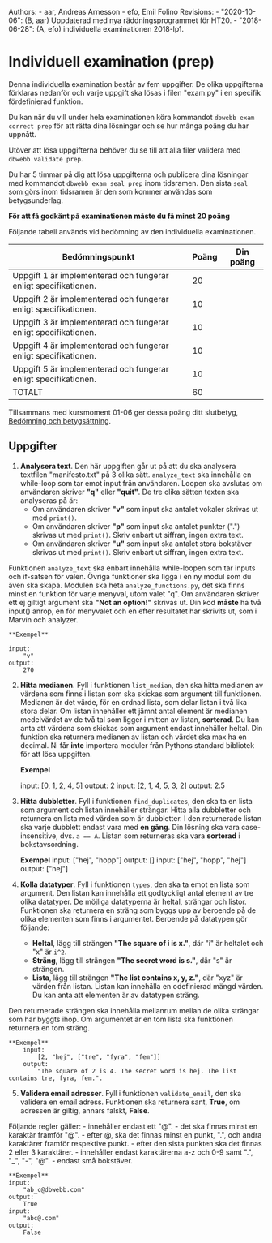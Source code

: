 Authors:
    - aar, Andreas Arnesson
    - efo, Emil Folino
Revisions:
    - "2020-10-06": (B, aar) Uppdaterad med nya räddningsprogrammet för HT20.
    - "2018-06-28": (A, efo) individuella examinationen 2018-lp1.


Individuell examination (prep)
==================================

Denna individuella examination består av fem uppgifter. De olika uppgifterna förklaras nedanför och varje uppgift ska lösas i filen "exam.py" i en specifik fördefinierad funktion.


Du kan när du vill under hela examinationen köra kommandot `dbwebb exam correct prep` för att rätta dina lösningar och se hur många poäng du har uppnått.

Utöver att lösa uppgifterna behöver du se till att alla filer validera med `dbwebb validate prep`.

Du har 5 timmar på dig att lösa uppgifterna och publicera dina lösningar med kommandot `dbwebb exam seal prep` inom tidsramen. Den sista `seal` som görs inom tidsramen är den som kommer användas som betygsunderlag.

**För att få godkänt på examinationen måste du få minst 20 poäng**

Följande tabell används vid bedömning av den individuella examinationen.

| Bedömningspunkt | Poäng | Din poäng |
|-----------------|-------|-----------|
| Uppgift 1 är implementerad och fungerar enligt specifikationen. | 20 | |
| Uppgift 2 är implementerad och fungerar enligt specifikationen. | 10 | |
| Uppgift 3 är implementerad och fungerar enligt specifikationen. | 10 | |
| Uppgift 4 är implementerad och fungerar enligt specifikationen. | 10 | |
| Uppgift 5 är implementerad och fungerar enligt specifikationen. | 10 | |
| TOTALT | 60 | |

Tillsammans med kursmoment 01-06 ger dessa poäng ditt slutbetyg, [Bedömning och betygsättning](http://dbwebb.se/kurser/faq/bedomning-och-betygsattning-individuell).


Uppgifter
---------------------------------

1. **Analysera text**. Den här uppgiften går ut på att du ska analysera textfilen "manifesto.txt" på 3 olika sätt. `analyze_text` ska innehålla en while-loop som tar emot input från användaren. Loopen ska avslutas om användaren skriver **"q"** eller **"quit"**.
De tre olika sätten texten ska analyseras på är:
    - Om användaren skriver **"v"** som input ska antalet vokaler skrivas ut med `print()`.
    - Om användaren skriver **"p"** som input ska antalet punkter (".") skrivas ut med `print()`. Skriv enbart ut siffran, ingen extra text.
    - Om användaren skriver **"u"** som input ska antalet stora bokstäver skrivas ut med `print()`. Skriv enbart ut siffran, ingen extra text.

 Funktionen `analyze_text` ska enbart innehålla while-loopen som tar inputs och if-satsen för valen. Övriga funktioner ska ligga i en ny modul som du även ska skapa. Modulen ska heta `analyze_functions.py`, det ska finns minst en funktion för varje menyval, utom valet "q". Om användaren skriver ett ej giltigt argument ska **"Not an option!"** skrivas ut. Din kod **måste** ha två input() anrop, en för menyvalet och en efter resultatet har skrivits ut, som i Marvin och analyzer.
 
    **Exempel**

    input:
        "v"
    output:
        270



2. **Hitta medianen**. Fyll i funktionen `list_median`, den ska hitta medianen av värdena som finns i listan som ska skickas som argument till funktionen. Medianen är det värde, för en ordnad lista, som delar listan i två lika stora delar. Om listan innehåller ett jämnt antal element är medianen medelvärdet av de två tal som ligger i mitten av listan, **sorterad**. Du kan anta att värdena som skickas som argument endast innehåller heltal. Din funktion ska returnera medianen av listan och värdet ska max ha en decimal. Ni får **inte** importera moduler från Pythons standard bibliotek för att lösa uppgiften.

    **Exempel**

    input:
        [0, 1, 2, 4, 5]
    output:
        2
    input:
        [2, 1, 4, 5, 3, 2]
    output:
        2.5



3. **Hitta dubbletter**. Fyll i funktionen `find_duplicates`, den ska ta en lista som argument och listan innehåller strängar. Hitta alla dubbletter och returnera en lista med värden som är dubbletter. I den returnerade listan ska varje dubblett endast vara med **en gång**. Din lösning ska vara case-insensitive, dvs. `a == A`. Listan som returneras ska vara **sorterad** i bokstavsordning.

    **Exempel**
    input:
        ["hej", "hopp"]
    output:
        []
    input:
        ["hej", "hopp", "hej"]
    output:
        ["hej"]



4. **Kolla datatyper**. Fyll i funktionen `types`, den ska ta emot en lista som argument. Den listan kan innehålla ett godtyckligt antal element av tre olika datatyper. De möjliga datatyperna är heltal, strängar och listor. Funktionen ska returnera en sträng som byggs upp av beroende på de olika elementen som finns i argumentet. Beroende på datatypen gör följande:
    - **Heltal**, lägg till strängen **"The square of i is x."**, där "i" är heltalet och "x" är `i^2`.
    - **Sträng**, lägg till strängen **"The secret word is s."**, där "s" är strängen.
    - **Lista**, lägg till strängen **"The list contains x, y, z."**, där "xyz" är värden från listan. Listan kan innehålla en odefinierad mängd värden. Du kan anta att elementen är av datatypen sträng.

 Den returnerade strängen ska innehålla mellanrum mellan de olika strängar som har byggts ihop. Om argumentet är en tom lista ska funktionen returnera en tom sträng. 

    **Exempel**
        input:
            [2, "hej", ["tre", "fyra", "fem"]]
        output:
            "The square of 2 is 4. The secret word is hej. The list contains tre, fyra, fem.".
 
 

5. **Validera email adresser**. Fyll i funktionen `validate_email`, den ska validera en email adress. Funktionen ska returnera sant, **True**, om adressen är giltig, annars falskt, **False**.

 Följande regler gäller:
    - innehåller endast ett "@".
    - det ska finnas minst en karaktär framför "@".
    - efter @, ska det finnas minst en punkt, ".", och andra karaktärer framför respektive punkt.
    - efter den sista punkten ska det finnas 2 eller 3 karaktärer.
    - innehåller endast karaktärerna a-z och 0-9 samt ".", "_", "-", "@".
    - endast små bokstäver.

    **Exempel**
    input:
        "ab_c@dbwebb.com"
    output:
        True
    input:
        "abc@.com"
    output:
        False
